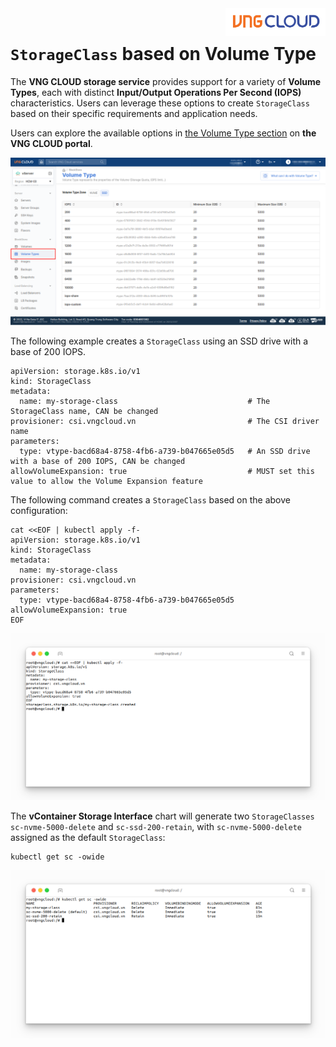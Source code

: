 <div style="float: right;"><img src="../../../images/01.png" width="160px" /></div><br>


# `StorageClass` based on Volume Type
The **VNG CLOUD storage service** provides support for a variety of **Volume Types**, each with distinct **Input/Output Operations Per Second (IOPS)** characteristics. Users can leverage these options to create `StorageClass` based on their specific requirements and application needs.

Users can explore the available options in [the Volume Type section](https://hcm-3.console.vngcloud.vn/vserver/block-store/volume-type) on **the VNG CLOUD portal**.<br>

<center>

  ![](./../../../images/08.png)

</center>

The following example creates a `StorageClass` using an SSD drive with a base of 200 IOPS.

```yaml=
apiVersion: storage.k8s.io/v1
kind: StorageClass
metadata:
  name: my-storage-class                             # The StorageClass name, CAN be changed
provisioner: csi.vngcloud.vn                         # The CSI driver name
parameters:
  type: vtype-bacd68a4-8758-4fb6-a739-b047665e05d5   # An SSD drive with a base of 200 IOPS, CAN be changed
allowVolumeExpansion: true                           # MUST set this value to allow the Volume Expansion feature
```

The following command creates a `StorageClass` based on the above configuration:
```bash=
cat <<EOF | kubectl apply -f-
apiVersion: storage.k8s.io/v1
kind: StorageClass
metadata:
  name: my-storage-class
provisioner: csi.vngcloud.vn
parameters:
  type: vtype-bacd68a4-8758-4fb6-a739-b047665e05d5
allowVolumeExpansion: true
EOF
```

<center>

  ![](./../../../images/14.png)

</center>

The **vContainer Storage Interface** chart will generate two `StorageClasses` `sc-nvme-5000-delete` and `sc-ssd-200-retain`, with `sc-nvme-5000-delete` assigned as the default `StorageClass`:
```bash=
kubectl get sc -owide
```

<center>

  ![](./../../../images/11.1.png)

</center>
